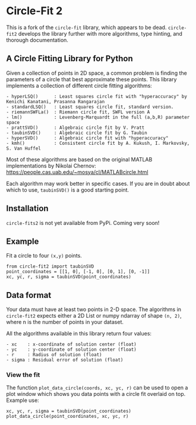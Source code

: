 # Circle-Fit 2
This is a fork of the `circle-fit` library, which appears to be dead. `circle-fit2` develops the library further with 
more algorithms, type hinting, and thorough documentation.
## A Circle Fitting Library for Python
Given a collection of points in 2D space, a common problem is finding the parameters of a circle that best approximate 
these points. This library implements a collection of different circle fitting algorithms:

```
- hyperLSQ()      : Least squares circle fit with "hyperaccuracy" by Kenichi Kanatani, Prasanna Rangarajan
- standardLSQ()   : Least squares circle fit, standard version.
- riemannSWFLa()  : Riemann circle fit, SWFL version A
- lm()            : Levenberg-Marquardt in the full (a,b,R) parameter space
- prattSVD()      : Algebraic circle fit by V. Pratt
- taubinSVD()     : Algebraic circle fit by G. Taubin
- hyperSVD()      : Algebraic circle fit with "hyperaccuracy"
- kmh()           : Consistent circle fit by A. Kukush, I. Markovsky, S. Van Huffel
```

Most of these algorithms are based on the original MATLAB implementations by Nikolai Chernov: 
https://people.cas.uab.edu/~mosya/cl/MATLABcircle.html

Each algorithm may work better in specific cases. If you are in doubt about which to use, `taubinSVD()`
is a good starting point.

## Installation
`circle-fits2` is not yet available from PyPi. Coming very soon! 

## Example
Fit a circle to four `(x,y)` points.
```
from circle-fit2 import taubinSVD
point_coordinates = [[1, 0], [-1, 0], [0, 1], [0, -1]]
xc, yc, r, sigma = taubinSVD(point_coordinates)
```

## Data format
Your data must have at least two points in 2-D space. The algorithms in `circle-fit2` expects either 
a 2D List or numpy ndarray of shape `(n, 2)`, where n is the number of points in your dataset.

All the algorithms available in this library return four values:
```
- xc    : x-coordinate of solution center (float)
- yc    : y-coordinate of solution center (float)
- r     : Radius of solution (float)
- sigma : Residual error of solution (float)
```

### View the fit
The function `plot_data_circle(coords, xc, yc, r)` can be used to open a plot window which shows you data points with
a circle fit overlaid on top. Example use:
```
xc, yc, r, sigma = taubinSVD(point_coordinates)
plot_data_circle(point_coordinates, xc, yc, r)
```
